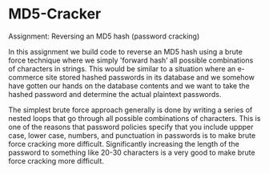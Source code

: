 # MD5-Cracker

Assignment: Reversing an MD5 hash (password cracking)

In this assignment we build code to reverse an MD5 hash using a brute force technique where we simply 'forward hash' all possible combinations of characters in strings. This would be similar to a situation where an e-commerce site stored hashed passwords in its database and we somehow have gotten our hands on the database contents and we want to take the hashed password and determine the actual plaintext passwords.

The simplest brute force approach generally is done by writing a series of nested loops that go through all possible combinations of characters. This is one of the reasons that password policies specify that you include uppper case, lower case, numbers, and punctuation in passwords is to make brute force cracking more difficult. Significantly increasing the length of the password to something like 20-30 characters is a very good to make brute force cracking more difficult.

